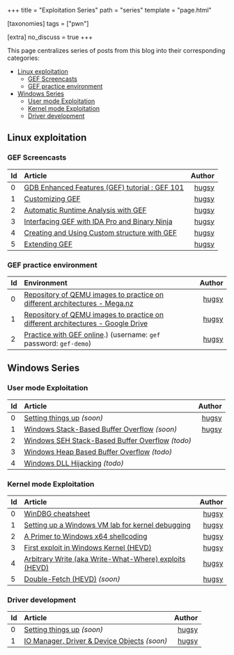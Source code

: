 +++
title = "Exploitation Series"
path = "series"
template = "page.html"

[taxonomies]
tags = ["pwn"]

[extra]
no_discuss = true
+++


This page centralizes series of posts from this blog into their corresponding categories:

- [Linux exploitation](#linux-exploitation)
  - [GEF Screencasts](#gef-screencasts)
  - [GEF practice environment](#gef-practice-environment)
- [Windows Series](#windows-series)
  - [User mode Exploitation](#user-mode-exploitation)
  - [Kernel mode Exploitation](#kernel-mode-exploitation)
  - [Driver development](#driver-development)



## Linux exploitation ##

### GEF Screencasts ###

| Id   | Article                                                                                                         |                  Author |
| :--- | :-------------------------------------------------------------------------------------------------------------- | ----------------------: |
| 0    | [GDB Enhanced Features (GEF) tutorial : GEF 101](https://www.youtube.com/watch?v=KWG7prhH-ks) | [hugsy](/author/hugsy) |
| 1    | [Customizing GEF](https://www.youtube.com/watch?v=Pnv-FeWu4DE)                                | [hugsy](/author/hugsy) |
| 2    | [Automatic Runtime Analysis with GEF](https://www.youtube.com/watch?v=DoGPfi9zs6M)            | [hugsy](/author/hugsy) |
| 3    | [Interfacing GEF with IDA Pro and Binary Ninja](https://www.youtube.com/watch?v=QJKmcZumWyA)  | [hugsy](/author/hugsy) |
| 4    | [Creating and Using Custom structure with GEF](https://www.youtube.com/watch?v=pid2aW7Bt_w)   | [hugsy](/author/hugsy) |
| 5    | [Extending GEF](https://www.youtube.com/watch?v=QsBn1nIOnWk)                                  | [hugsy](/author/hugsy) |


### GEF practice environment  ###

| Id   | Environment                                                                                                                                                                               |                  Author |
| :--- | :---------------------------------------------------------------------------------------------------------------------------------------------------------------------------------------- | ----------------------: |
| 0    | [Repository of QEMU images to practice on different architectures - Mega.nz](https://mega.nz/#F!oMoVzQaJ!iS73iiQQ3t_6HuE-XpnyaA)                                        | [hugsy](/author/hugsy) |
| 1    | [Repository of QEMU images to practice on different architectures - Google Drive](https://drive.google.com/drive/folders/107uMlL_DS8yD2TS_0yrHXBDnLOj44a8P?usp=sharing) | [hugsy](/author/hugsy) |
| 2    | [Practice with GEF online](https://github.com/hugsy/gef#:~:text=Or%20try%20it%20online).)  (username: `gef` password: `gef-demo`)                                                                           | [hugsy](/author/hugsy) |


## Windows Series ##


### User mode Exploitation ###

| Id   | Article                                                               |                  Author |
| :--- | :-------------------------------------------------------------------- | ----------------------: |
| 0    | [Setting things up](#)    _(soon)_                   | [hugsy](/author/hugsy) |
| 1    | [Windows Stack-Based Buffer Overflow](#)    _(soon)_ | [hugsy](/author/hugsy) |
| 2    | [Windows SEH Stack-Based Buffer Overflow](#)    _(todo)_ |  |
| 3    | [Windows Heap Based Buffer Overflow](#)    _(todo)_ |  |
| 4    | [Windows DLL Hijacking](#)    _(todo)_ |  |



### Kernel mode Exploitation ###

| Id   | Article                                                                                                                                 |                  Author |
| :--- | :-------------------------------------------------------------------------------------------------------------------------------------- | ----------------------: |
| 0    | [WinDBG cheatsheet](https://github.com/hugsy/defcon_27_windbg_workshop/blob/master/windbg_cheatsheet.md)               | [hugsy](/author/hugsy) |
| 1    | [Setting up a Windows VM lab for kernel debugging](/posts/2017/08/07/setting-up-a-windows-vm-lab-for-kernel-debugging)       | [hugsy](/author/hugsy) |
| 2    | [A Primer to Windows x64 shellcoding](/posts/2017/08/14/a-primer-to-windows-x64-shellcoding)                                 | [hugsy](/author/hugsy) |
| 3    | [First exploit in Windows Kernel (HEVD)](/posts/2017/08/18/first-exploit-in-windows-kernel-hevd)                             | [hugsy](/author/hugsy) |
| 4    | [Arbitrary Write (aka Write-What-Where) exploits (HEVD)](/posts/2017/08/31/arbitrary-write-primitive-in-windows-kernel-hevd) | [hugsy](/author/hugsy) |
| 5    | [Double-Fetch (HEVD)](#)    _(soon)_                                                                                  | [hugsy](/author/hugsy) |


### Driver development ###

| Id   | Article                                                               |                  Author |
| :--- | :-------------------------------------------------------------------- | ----------------------: |
| 0    | [Setting things up](#)    _(soon)_                   | [hugsy](/author/hugsy) |
| 1    | [IO Manager, Driver & Device Objects](#)    _(soon)_ | [hugsy](/author/hugsy) |
